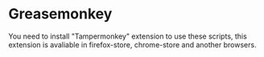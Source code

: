# Greasemonkey

You need to install "Tampermonkey" extension to use these scripts, this extension is avaliable in firefox-store, chrome-store and another browsers.

